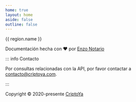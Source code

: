 ```yaml
---
home: true
layout: home
aside: false
outline: false
---
```


<script setup>
import regions from './public/regions.json'
</script>

<div class="flex flex-wrap justify-center gap-4 py-8">
  <a v-for="region in regions" :key="region.id" :href="`/${region.slug}`" class="w-full max-w-xs p-4 bg-gray-100/70 dark:bg-gray-800/30 !text-gray-800 dark:!text-white hover:bg-gray-200/90 dark:hover:bg-gray-700/50 rounded-lg text-center !no-underline">
    <div v-if="region.svg" v-html="region.svg" class="w-16 h-16 mx-auto mb-4"></div>
    <span>{{ region.name }}</span>
  </a>
</div>

<div class="mt-20 flex justify-center flex-col items-center gap-4">

Documentación hecha con ❤️ por [Enzo Notario](https://github.com/enzonotario)

::: info Contacto

Por consultas relacionadas con la API, por favor contactar a [contacto@criptoya.com](mailto:contacto@criptoya.com).

:::

Copyright © 2020-presente [CriptoYa](https://criptoya.com)

</div>
